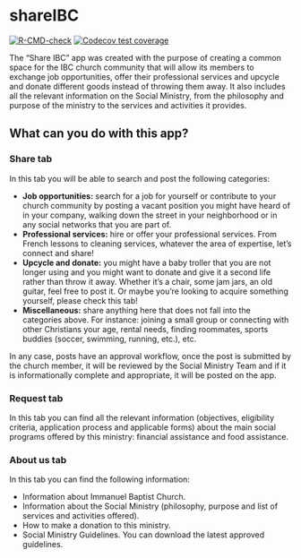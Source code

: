 
<!-- README.md is generated from README.Rmd. Please edit that file -->

# shareIBC

<!-- badges: start -->

[![R-CMD-check](https://github.com/alexquant1993/socialministryapp/actions/workflows/R-CMD-check.yaml/badge.svg)](https://github.com/alexquant1993/socialministryapp/actions/workflows/R-CMD-check.yaml)
[![Codecov test
coverage](https://codecov.io/gh/alexquant1993/socialministryapp/branch/master/graph/badge.svg)](https://app.codecov.io/gh/alexquant1993/socialministryapp?branch=master)
<!-- badges: end -->

The “Share IBC” app was created with the purpose of creating a common
space for the IBC church community that will allow its members to
exchange job opportunities, offer their professional services and
upcycle and donate different goods instead of throwing them away. It
also includes all the relevant information on the Social Ministry, from
the philosophy and purpose of the ministry to the services and
activities it provides.

## What can you do with this app?

### Share tab

In this tab you will be able to search and post the following
categories:

-   **Job opportunities:** search for a job for yourself or contribute
    to your church community by posting a vacant position you might have
    heard of in your company, walking down the street in your
    neighborhood or in any social networks that you are part of.
-   **Professional services:** hire or offer your professional services.
    From French lessons to cleaning services, whatever the area of
    expertise, let’s connect and share!
-   **Upcycle and donate:** you might have a baby troller that you are
    not longer using and you might want to donate and give it a second
    life rather than throw it away. Whether it’s a chair, some jam jars,
    an old guitar, feel free to post it. Or maybe you’re looking to
    acquire something yourself, please check this tab!
-   **Miscellaneous:** share anything here that does not fall into the
    categories above. For instance: joining a small group or connecting
    with other Christians your age, rental needs, finding roommates,
    sports buddies (soccer, swimming, running, etc.), etc.

In any case, posts have an approval workflow, once the post is submitted
by the church member, it will be reviewed by the Social Ministry Team
and if it is informationally complete and appropriate, it will be posted
on the app.

### Request tab

In this tab you can find all the relevant information (objectives,
eligibility criteria, application process and applicable forms) about
the main social programs offered by this ministry: financial assistance
and food assistance.

### About us tab

In this tab you can find the following information:

-   Information about Immanuel Baptist Church.
-   Information about the Social Ministry (philosophy, purpose and list
    of services and activities offered).
-   How to make a donation to this ministry.
-   Social Ministry Guidelines. You can download the latest approved
    guidelines.
